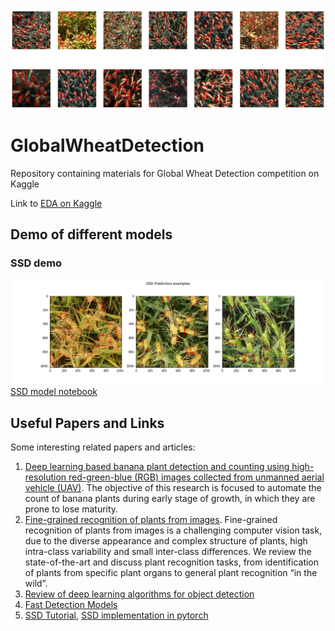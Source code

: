 ![image](https://raw.githubusercontent.com/Lexie88rus/GlobalWheatDetection/master/wheat_image_cropped.png)
# GlobalWheatDetection
Repository containing materials for Global Wheat Detection competition on Kaggle

Link to [EDA on Kaggle](https://www.kaggle.com/aleksandradeis/globalwheatdetection-eda)

## Demo of different models
### SSD demo
![image](https://raw.githubusercontent.com/Lexie88rus/GlobalWheatDetection/master/ssd-example.png)
[SSD model notebook](https://github.com/Lexie88rus/GlobalWheatDetection/blob/master/OpenWheatDetection-SSD.ipynb)

## Useful Papers and Links
Some interesting related papers and articles:
1. [Deep learning based banana plant detection and counting using high-resolution red-green-blue (RGB) images collected from unmanned aerial vehicle (UAV)](https://journals.plos.org/plosone/article?id=10.1371/journal.pone.0223906). The objective of this research is focused to automate the count of banana plants during early stage of growth, in which they are prone to lose maturity.
2. [Fine-grained recognition of plants from images](https://plantmethods.biomedcentral.com/articles/10.1186/s13007-017-0265-4). Fine-grained recognition of plants from images is a challenging computer vision task, due to the diverse appearance and complex structure of plants, high intra-class variability and small inter-class differences. We review the state-of-the-art and discuss plant recognition tasks, from identification of plants from specific plant organs to general plant recognition “in the wild”.
3. [Review of deep learning algorithms for object detection](https://medium.com/zylapp/review-of-deep-learning-algorithms-for-object-detection-c1f3d437b852)
4. [Fast Detection Models](https://lilianweng.github.io/lil-log/2018/12/27/object-detection-part-4.html)
5. [SSD Tutorial](https://github.com/sgrvinod/a-PyTorch-Tutorial-to-Object-Detection), [SSD implementation in pytorch](https://github.com/qfgaohao/pytorch-ssd)
